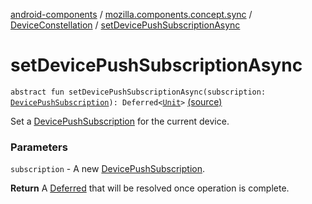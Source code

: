 [android-components](../../index.md) / [mozilla.components.concept.sync](../index.md) / [DeviceConstellation](index.md) / [setDevicePushSubscriptionAsync](./set-device-push-subscription-async.md)

# setDevicePushSubscriptionAsync

`abstract fun setDevicePushSubscriptionAsync(subscription: `[`DevicePushSubscription`](../-device-push-subscription/index.md)`): Deferred<`[`Unit`](https://kotlinlang.org/api/latest/jvm/stdlib/kotlin/-unit/index.html)`>` [(source)](https://github.com/mozilla-mobile/android-components/blob/master/components/concept/sync/src/main/java/mozilla/components/concept/sync/Devices.kt#L75)

Set a [DevicePushSubscription](../-device-push-subscription/index.md) for the current device.

### Parameters

`subscription` - A new [DevicePushSubscription](../-device-push-subscription/index.md).

**Return**
A [Deferred](#) that will be resolved once operation is complete.

